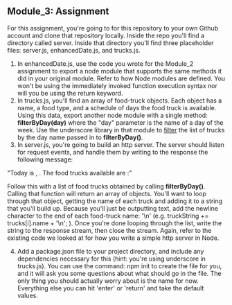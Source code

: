 ## Module_3: Assignment

For this assignment, you're going to for this repository to your own Github account and clone that repository locally. Inside the repo you'll find a directory called server. Inside that directory you'll find three placeholder files: server.js, enhancedDate.js, and trucks.js. 

1. In enhancedDate.js, use the code you wrote for the Module_2 assignment to export a node module that supports the same methods it did in your original module. Refer to how Node modules are defined. You won't be using the immediately invoked function execution syntax nor will you be using the return keyword.
2. In trucks.js, you'll find an array of food-truck objects. Each object has a name, a food type, and a schedule of days the food truck is available. Using this data, export another node module with a single method: __filterByDay(day)__ where the "day" parameter is the name of a day of the week. Use the underscore library in that module to [filter](http://underscorejs.org/#filter) the list of trucks by the day name passed in to __filterByDay()__.
3. In server.js, you're going to build an http server. The server should listen for request events, and handle them by writing to the response the following message:

"Today is <day name>, <month name> <date>. The food trucks available are :"

Follow this with a list of food trucks obtained by calling __filterByDay()__. Calling that function will return an array of objects. You'll want to loop through that object, getting the name of each truck and adding it to a string that you'll build up. Because you'll just be outputting text, add the newline character to the end of each food-truck name: '\n' (e.g. truckString += trucks[i].name + '\n'; ). Once you're done looping through the list, write the string to the response stream, then close the stream. Again, refer to the existing code we looked at for how you write a simple http server in Node.

4. Add a package.json file to your project directory, and include any dependencies necessary for this (hint: you're using underscore in trucks.js). You can use the command: npm init to create the file for you, and it will ask you some questions about what should go in the file. The only thing you should actually worry about is the name for now. Everything else you can hit 'enter' or 'return' and take the default values.
